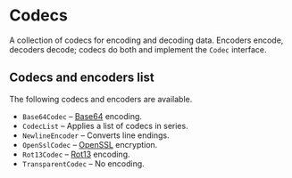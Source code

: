 Codecs
======

A collection of codecs for encoding and decoding data. Encoders encode, decoders decode; codecs do both and implement
the `Codec` interface.

Codecs and encoders list
------------------------

The following codecs and encoders are available.

 - `Base64Codec` &ndash; [Base64](http://php.net/manual/en/function.base64-encode.php) encoding.
 - `CodecList` &ndash; Applies a list of codecs in series.
 - `NewlineEncoder` &ndash; Converts line endings.
 - `OpenSslCodec` &ndash; [OpenSSL](http://php.net/manual/en/book.openssl.php) encryption.
 - `Rot13Codec` &ndash; [Rot13](http://php.net/manual/en/function.str-rot13.php) encoding.
 - `TransparentCodec` &ndash; No encoding.
